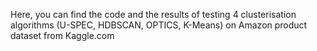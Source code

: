Here, you can find the code and the results of testing 4 clusterisation algorithms (U-SPEC, HDBSCAN, OPTICS, K-Means) on Amazon product dataset from Kaggle.com
